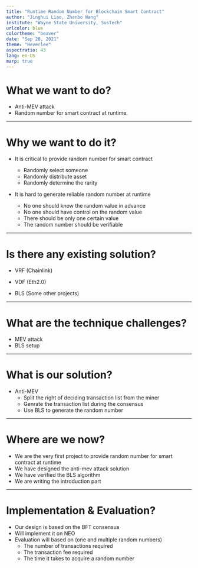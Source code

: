 ```yaml
---
title: "Runtime Random Number for Blockchain Smart Contract"
author: "Jinghui Liao, Zhanbo Wang"
institute: "Wayne State University, SusTech"
urlcolor: blue
colortheme: "beaver"
date: "Sep 28, 2021"
theme: "Heverlee"
aspectratio: 43
lang: en-US
marp: true
---
```


<!-- # Runtime Random Number for Blockchain Smart Contract

### Jinghui Liao
### Zhanbo Wang

### WSU & SusTech

### Sep 28, 2021
--- -->
# What we want to do?

- Anti-MEV attack
- Random number for smart contract at runtime.

---

# Why we want to do it?

- It is critical to provide random number for smart contract
    - Randomly select someone
    - Randomly distribute asset
    - Randomly determine the rarity

- It is hard to generate reliable random number at runtime
    - No one should know the random value in advance
    - No one should have control on the random value
    - There should be only one certain value
    - The random number should be verifiable

---

# Is there any existing solution?

- VRF (Chainlink)

- VDF (Eth2.0)

- BLS (Some other projects)

---

# What are the technique challenges?

- MEV attack
- BLS setup

---

# What is our solution?

- Anti-MEV 
    * Split the right of deciding transaction list from the miner
    * Genrate the transaction list during the consensus
    * Use BLS to generate the random number

---

# Where are we now? 

- We are the very first project to provide random number for smart contract at runtime
- We have designed the anti-mev attack solution
- We have verified the BLS algorithm
- We are writing the introduction part
---

# Implementation & Evaluation?
- Our design is based on the BFT consensus
- Will implement it on NEO
- Evaluation will based on (one and multiple random numbers)
    - The number of transactions required
    - The transaction fee required
    - The time it takes to acquire a random number